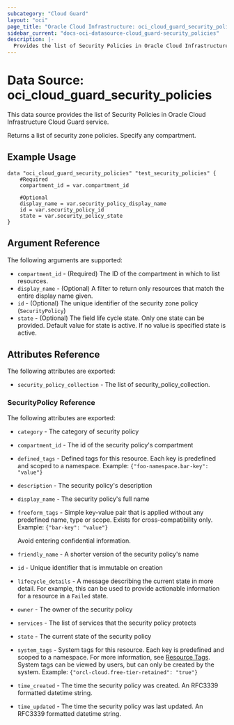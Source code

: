 ```yaml
---
subcategory: "Cloud Guard"
layout: "oci"
page_title: "Oracle Cloud Infrastructure: oci_cloud_guard_security_policies"
sidebar_current: "docs-oci-datasource-cloud_guard-security_policies"
description: |-
  Provides the list of Security Policies in Oracle Cloud Infrastructure Cloud Guard service
---
```


# Data Source: oci_cloud_guard_security_policies
This data source provides the list of Security Policies in Oracle Cloud Infrastructure Cloud Guard service.

Returns a list of security zone policies. Specify any compartment.


## Example Usage

```hcl
data "oci_cloud_guard_security_policies" "test_security_policies" {
	#Required
	compartment_id = var.compartment_id

	#Optional
	display_name = var.security_policy_display_name
	id = var.security_policy_id
	state = var.security_policy_state
}
```

## Argument Reference

The following arguments are supported:

* `compartment_id` - (Required) The ID of the compartment in which to list resources.
* `display_name` - (Optional) A filter to return only resources that match the entire display name given.
* `id` - (Optional) The unique identifier of the security zone policy (`SecurityPolicy`)
* `state` - (Optional) The field life cycle state. Only one state can be provided. Default value for state is active. If no value is specified state is active.


## Attributes Reference

The following attributes are exported:

* `security_policy_collection` - The list of security_policy_collection.

### SecurityPolicy Reference

The following attributes are exported:

* `category` - The category of security policy
* `compartment_id` - The id of the security policy's compartment
* `defined_tags` - Defined tags for this resource. Each key is predefined and scoped to a namespace. Example: `{"foo-namespace.bar-key": "value"}` 
* `description` - The security policy's description
* `display_name` - The security policy's full name
* `freeform_tags` - Simple key-value pair that is applied without any predefined name, type or scope. Exists for cross-compatibility only. Example: `{"bar-key": "value"}`

	Avoid entering confidential information. 
* `friendly_name` - A shorter version of the security policy's name
* `id` - Unique identifier that is immutable on creation
* `lifecycle_details` - A message describing the current state in more detail. For example, this can be used to provide actionable information for a resource in a `Failed` state.
* `owner` - The owner of the security policy
* `services` - The list of services that the security policy protects
* `state` - The current state of the security policy
* `system_tags` - System tags for this resource. Each key is predefined and scoped to a namespace. For more information, see [Resource Tags](https://docs.cloud.oracle.com/iaas/Content/General/Concepts/resourcetags.htm). System tags can be viewed by users, but can only be created by the system.  Example: `{"orcl-cloud.free-tier-retained": "true"}` 
* `time_created` - The time the security policy was created. An RFC3339 formatted datetime string.
* `time_updated` - The time the security policy was last updated. An RFC3339 formatted datetime string.

